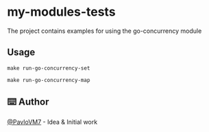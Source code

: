 # my-modules-tests
The project contains examples for using the go-concurrency module

## Usage

```shell
make run-go-concurrency-set
```

```shell
make run-go-concurrency-map
```

## ⌨️ Author

[@PavloVM7](https://github.com/PavloVM7) - Idea & Initial work
